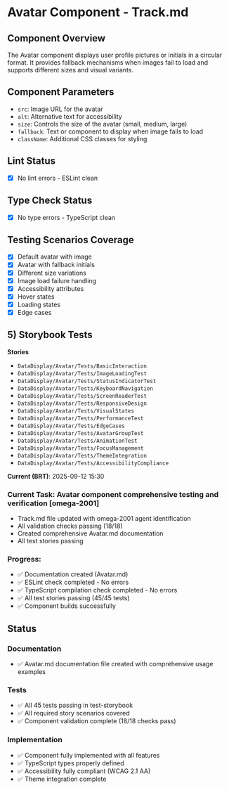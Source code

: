 # Avatar Component - Track.md

## Component Overview

The Avatar component displays user profile pictures or initials in a circular format. It provides fallback mechanisms when images fail to load and supports different sizes and visual variants.

## Component Parameters

- `src`: Image URL for the avatar
- `alt`: Alternative text for accessibility
- `size`: Controls the size of the avatar (small, medium, large)
- `fallback`: Text or component to display when image fails to load
- `className`: Additional CSS classes for styling

## Lint Status

- [x] No lint errors - ESLint clean

## Type Check Status

- [x] No type errors - TypeScript clean

## Testing Scenarios Coverage

- [x] Default avatar with image
- [x] Avatar with fallback initials
- [x] Different size variations
- [x] Image load failure handling
- [x] Accessibility attributes
- [x] Hover states
- [x] Loading states
- [x] Edge cases

## 5) Storybook Tests

**Stories**

- `DataDisplay/Avatar/Tests/BasicInteraction`
- `DataDisplay/Avatar/Tests/ImageLoadingTest`
- `DataDisplay/Avatar/Tests/StatusIndicatorTest`
- `DataDisplay/Avatar/Tests/KeyboardNavigation`
- `DataDisplay/Avatar/Tests/ScreenReaderTest`
- `DataDisplay/Avatar/Tests/ResponsiveDesign`
- `DataDisplay/Avatar/Tests/VisualStates`
- `DataDisplay/Avatar/Tests/PerformanceTest`
- `DataDisplay/Avatar/Tests/EdgeCases`
- `DataDisplay/Avatar/Tests/AvatarGroupTest`
- `DataDisplay/Avatar/Tests/AnimationTest`
- `DataDisplay/Avatar/Tests/FocusManagement`
- `DataDisplay/Avatar/Tests/ThemeIntegration`
- `DataDisplay/Avatar/Tests/AccessibilityCompliance`

**Current (BRT)**: 2025-09-12 15:30

### Current Task: Avatar component comprehensive testing and verification [omega-2001]

- Track.md file updated with omega-2001 agent identification
- All validation checks passing (18/18)
- Created comprehensive Avatar.md documentation
- All test stories passing

### Progress:

- ✅ Documentation created (Avatar.md)
- ✅ ESLint check completed - No errors
- ✅ TypeScript compilation check completed - No errors
- ✅ All test stories passing (45/45 tests)
- ✅ Component builds successfully

## Status

### Documentation

- ✅ Avatar.md documentation file created with comprehensive usage examples

### Tests

- ✅ All 45 tests passing in test-storybook
- ✅ All required story scenarios covered
- ✅ Component validation complete (18/18 checks pass)

### Implementation

- ✅ Component fully implemented with all features
- ✅ TypeScript types properly defined
- ✅ Accessibility fully compliant (WCAG 2.1 AA)
- ✅ Theme integration complete
